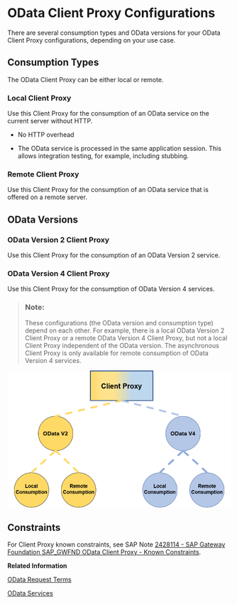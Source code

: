 <!-- loio0d92f493624f47fba997d3a5e0dd2a0d -->

# OData Client Proxy Configurations

There are several consumption types and OData versions for your OData Client Proxy configurations, depending on your use case.



<a name="loio0d92f493624f47fba997d3a5e0dd2a0d__section_ykz_gnw_h5b"/>

## Consumption Types

The OData Client Proxy can be either local or remote.



### Local Client Proxy

Use this Client Proxy for the consumption of an OData service on the current server without HTTP.

-   No HTTP overhead

-   The OData service is processed in the same application session. This allows integration testing, for example, including stubbing.




### Remote Client Proxy

Use this Client Proxy for the consumption of an OData service that is offered on a remote server.



<a name="loio0d92f493624f47fba997d3a5e0dd2a0d__section_qfj_k4w_h5b"/>

## OData Versions



### **OData Version 2 Client Proxy**

Use this Client Proxy for the consumption of an OData Version 2 service.



### OData Version 4 Client Proxy

Use this Client Proxy for the consumption of OData Version 4 services.

> ### Note:  
> These configurations \(the OData version and consumption type\) depend on each other. For example, there is a local OData Version 2 Client Proxy or a remote OData Version 4 Client Proxy, but not a local Client Proxy independent of the OData version. The asynchronous Client Proxy is only available for remote consumption of OData Version 4 services.

![](images/OData_Client_Proxy_Overview_Cloud_and_SP_8aaca21.png)



<a name="loio0d92f493624f47fba997d3a5e0dd2a0d__section_o2b_wnw_h5b"/>

## Constraints

For Client Proxy known constraints, see SAP Note [2428114 - SAP Gateway Foundation SAP\_GWFND OData Client Proxy - Known Constraints](https://launchpad.support.sap.com/#/notes/2428114).

**Related Information**  


[OData Request Terms](odata-request-terms-a3b0e95.md "An overview of some OData Request terminology.")

[OData Services](odata-services-811b523.md "")

